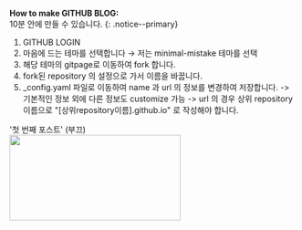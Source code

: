 **How to make GITHUB BLOG:**  
10분 안에 만들 수 있습니다.
{: .notice--primary}

1. GITHUB LOGIN
2. 마음에 드는 테마를 선택합니다 → 저는 minimal-mistake 테마를 선택
3. 해당 테마의 gitpage로 이동하여 fork 합니다.
4. fork된 repository 의 설정으로 가서 이름을 바꿉니다.
5. _config.yaml 파일로 이동하여 name 과 url 의 정보를 변경하여 저장합니다.
     -> 기본적인 정보 외에 다른 정보도 customize 가능
     -> url 의 경우 상위 repository 이름으로 "[상위repository이름].github.io" 로 작성해야 합니다. 

  
'첫 번째 포스트' (부끄)  
<img src="/assets/images/20240805/001.jpg" width="300" height="150">
